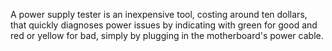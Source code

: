 A power supply tester is an inexpensive tool, costing around ten dollars, that quickly diagnoses power issues by indicating with green for good and red or yellow for bad, simply by plugging in the motherboard's power cable.
